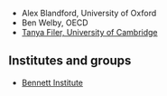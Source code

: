 <!-- TITLE: Researchers -->

* Alex Blandford, University of Oxford
* Ben Welby, OECD
* [Tanya Filer, University of Cambridge ](http://www.csap.cam.ac.uk/network/tanya_filer/)

## Institutes and groups

* [Bennett Institute](https://www.bennettinstitute.cam.ac.uk/blog/?categories=2)
